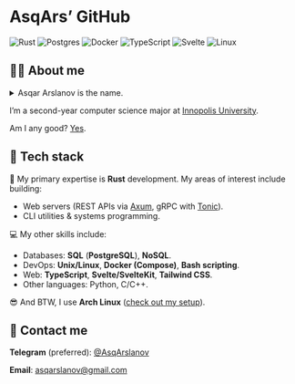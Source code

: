 # AsqArs&CloseCurlyQuote; GitHub

![Rust](https://img.shields.io/badge/rust-%23000000.svg?style=for-the-badge&logo=rust&logoColor=white)
![Postgres](https://img.shields.io/badge/postgres-%23316192.svg?style=for-the-badge&logo=postgresql&logoColor=white)
![Docker](https://img.shields.io/badge/docker-%230db7ed.svg?style=for-the-badge&logo=docker&logoColor=white)
![TypeScript](https://img.shields.io/badge/typescript-%23007ACC.svg?style=for-the-badge&logo=typescript&logoColor=white)
![Svelte](https://img.shields.io/badge/svelte-%23f1413d.svg?style=for-the-badge&logo=svelte&logoColor=white)
![Linux](https://img.shields.io/badge/Linux-FCC624?style=for-the-badge&logo=linux&logoColor=black)

## 👨‍💻 About me

<details>
<summary>Asqar Arslanov is the name.</summary>

> ə&middot;**skaar** **aar**&middot;slən&middot;əv

</details>

I&CloseCurlyQuote;m a second-year computer science major at
[Innopolis University](https://innopolis.university/en/).

Am I any good? [Yes](https://news.ycombinator.com/item?id=3067434).

## 🧰 Tech stack

🦀 My primary expertise is **Rust** development. My areas of interest include building:

- Web servers (REST APIs via [Axum](https://github.com/tokio-rs/axum), gRPC with [Tonic](https://github.com/hyperium/tonic)).
- CLI utilities & systems programming.

💻 My other skills include:

- Databases: **SQL** (**PostgreSQL**), **NoSQL**.
- DevOps: **Unix/Linux**, **Docker&nbsp;(Compose)**, **Bash&nbsp;scripting**.
- Web: **TypeScript**, **Svelte/SvelteKit**, **Tailwind&nbsp;CSS**.
- Other languages: Python, C/C++.

😎 And BTW, I use **Arch Linux** <wbr />
([check&nbsp;out&nbsp;my&nbsp;setup](https://github.com/asqarslanov/dotfiles)).

## 🤙 Contact me

**Telegram** (preferred): [\@AsqArslanov](https://t.me/AsqArslanov)

**Email**: [asqarslanov@gmail.com](mailto:asqarslanov@gmail.com)
